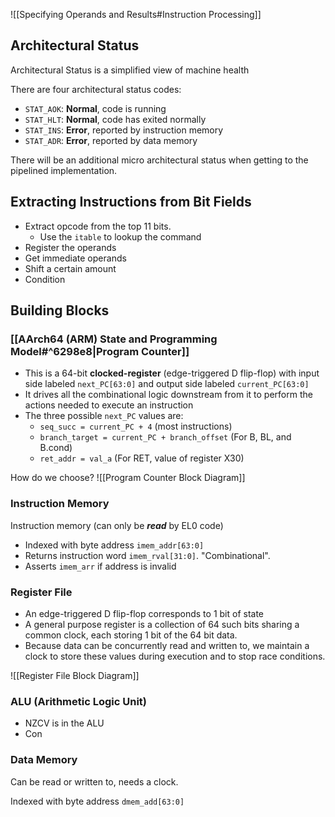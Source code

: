 ![[Specifying Operands and Results#Instruction Processing]]

## Architectural Status

Architectural Status is a simplified view of machine health

There are four architectural status codes:
- `STAT_AOK`: **Normal**, code is running
- `STAT_HLT`: **Normal**, code has exited normally
- `STAT_INS`: **Error**, reported by instruction memory
- `STAT_ADR`: **Error**, reported by data memory

There will be an additional micro architectural status when getting to the pipelined implementation.

## Extracting Instructions from Bit Fields

- Extract opcode from the top 11 bits.
	- Use the `itable` to lookup the command 
- Register the operands
- Get immediate operands
- Shift a certain amount
- Condition

## Building Blocks

### [[AArch64 (ARM) State and Programming Model#^6298e8|Program Counter]]

- This is a 64-bit **clocked-register** (edge-triggered D flip-flop) with input side labeled `next_PC[63:0]` and output side labeled `current_PC[63:0]`
- It drives all the combinational logic downstream from it to perform the actions needed to execute an instruction
- The three possible `next_PC` values are:
	- `seq_succ = current_PC + 4` (most instructions)
	- `branch_target = current_PC + branch_offset` (For B, BL, and B.cond)
	- `ret_addr = val_a` (For RET, value of register X30)

How do we choose?
 ![[Program Counter Block Diagram]]

### Instruction Memory

Instruction memory (can only be ***read*** by EL0 code)
- Indexed with byte address `imem_addr[63:0]`
- Returns instruction word `imem_rval[31:0]`. "Combinational".
- Asserts `imem_arr` if address is invalid


### Register File

- An edge-triggered D flip-flop corresponds to 1 bit of state
- A general purpose register is a collection of 64 such bits sharing a common clock, each storing 1 bit of the 64 bit data.
- Because data can be concurrently read and written to, we maintain a clock to store these values during execution and to stop race conditions.

![[Register File Block Diagram]]

### ALU (Arithmetic Logic Unit)

- NZCV is in the ALU
- Con

### Data Memory

Can be read or written to, needs a clock.

Indexed with byte address `dmem_add[63:0]`
